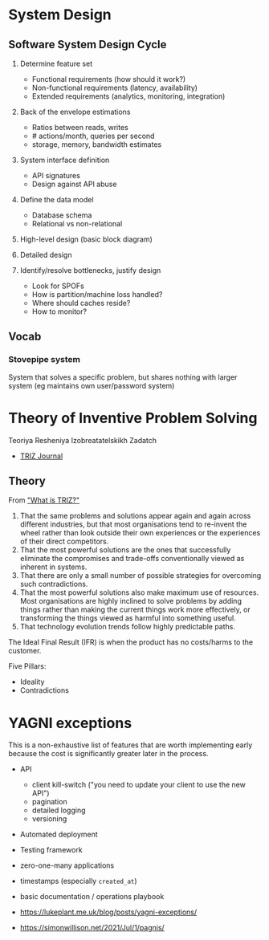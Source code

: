 # System Design


## Software System Design Cycle

1. Determine feature set
    - Functional requirements (how should it work?)
    - Non-functional requirements (latency, availability)
    - Extended requirements (analytics, monitoring, integration)

2. Back of the envelope estimations
    - Ratios between reads, writes
    - \# actions/month, queries per second
    - storage, memory, bandwidth estimates

3. System interface definition
    - API signatures
    - Design against API abuse

4. Define the data model
    - Database schema
    - Relational vs non-relational

5. High-level design (basic block diagram)
6. Detailed design
7. Identify/resolve bottlenecks, justify design
    - Look for SPOFs
    - How is partition/machine loss handled?
    - Where should caches reside?
    - How to monitor?


## Vocab


### Stovepipe system

System that solves a specific problem, but shares nothing with larger system (eg maintains own user/password system)


# Theory of Inventive Problem Solving

Teoriya Resheniya Izobreatatelskikh Zadatch

- [TRIZ Journal](https://triz-journal.com)


## Theory

From ["What is TRIZ?"](https://triz-journal.com/what-is-triz/)

1. That the same problems and solutions appear again and again across different industries, but that most organisations tend to re-invent the wheel rather than look outside their own experiences or the experiences of their direct competitors.
2. That the most powerful solutions are the ones that successfully eliminate the compromises and trade-offs conventionally viewed as inherent in systems.
3. That there are only a small number of possible strategies for overcoming such contradictions.
4. That the most powerful solutions also make maximum use of resources. Most organisations are highly inclined to solve problems by adding things rather than making the current things work more effectively, or transforming the things viewed as harmful into something useful.
5. That technology evolution trends follow highly predictable paths.

The Ideal Final Result (IFR) is when the product has no costs/harms to the customer.

Five Pillars:

- Ideality
- Contradictions


# YAGNI exceptions

This is a non-exhaustive list of features that are worth implementing early because the cost is significantly greater later in the process.

- API
    - client kill-switch ("you need to update your client to use the new API")
    - pagination
    - detailed logging
    - versioning

- Automated deployment
- Testing framework
- zero-one-many applications
- timestamps (especially `created_at`)
- basic documentation / operations playbook

- <https://lukeplant.me.uk/blog/posts/yagni-exceptions/>
- <https://simonwillison.net/2021/Jul/1/pagnis/>